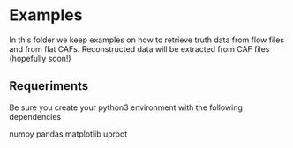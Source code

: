 # Examples

In this folder we keep examples on how to retrieve truth data from
flow files and from flat CAFs. Reconstructed data will be extracted
from CAF files (hopefully soon!)

## Requeriments

Be sure you create your python3 environment with the following
dependencies

numpy
pandas
matplotlib
uproot 